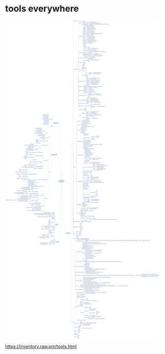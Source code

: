 # tools everywhere

![](../.gitbook/assets/assessment-mindset.png)

https://inventory.raw.pm/tools.html

